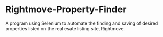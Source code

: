 # Rightmove-Property-Finder
A program using Selenium to automate the finding and saving of desired properties listed on the real esate listing site, Rightmove.
